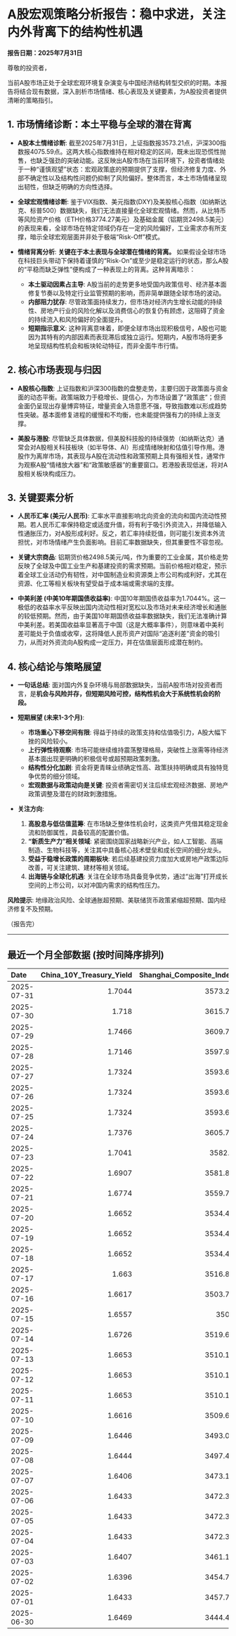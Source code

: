 # A股宏观策略分析报告：稳中求进，关注内外背离下的结构性机遇

**报告日期：2025年7月31日**

尊敬的投资者，

当前A股市场正处于全球宏观环境复杂演变与中国经济结构转型交织的时期。本报告将结合现有数据，深入剖析市场情绪、核心表现及关键要素，为A股投资者提供清晰的策略指引。

## 1. 市场情绪诊断：本土平稳与全球的潜在背离

*   **A股本土情绪诊断**: 截至2025年7月31日，上证指数报3573.21点，沪深300指数报4075.59点。这两大核心指数维持在相对稳定的区间，既未出现恐慌性抛售，也缺乏强劲的突破动能。这反映出A股市场在当前环境下，投资者情绪处于一种“谨慎观望”状态：宏观政策底的预期提供了支撑，但经济修复力度、外部不确定性以及结构性问题仍抑制了风险偏好。整体而言，本土市场情绪呈现出韧性，但缺乏明确的方向性选择。

*   **全球宏观情绪诊断**: 鉴于VIX指数、美元指数(DXY)及美股核心指数（如纳斯达克、标普500）数据缺失，我们无法直接量化全球宏观情绪。然而，从比特币等风险资产价格（ETH价格3774.27美元）及基础金属（铝期货2498.5美元）的表现来看，全球市场在特定领域仍存在一定的风险偏好，工业需求亦有所支撑，暗示全球宏观层面并非处于极端“Risk-Off”模式。

*   **情绪背离分析**: **关键在于本土表现与全球潜在情绪的背离。** 如果假设全球市场在科技巨头带动下保持着谨慎的“Risk-On”或至少是稳定运行的状态，那么A股的“平稳而缺乏弹性”便构成了一种表现上的背离。这种背离暗示：
    *   **本土驱动因素占主导**: A股当前的走势更多地受国内政策信号、经济基本面修复节奏以及特定行业监管预期的影响，而非简单跟随全球市场的波动。
    *   **内部阻力犹存**: 尽管政策面持续发力，但市场对经济内生增长动能的持续性、房地产行业的风险化解以及消费信心的恢复仍有顾虑，这阻碍了资金的持续流入和风险偏好的全面提升。
    *   **短期指示意义**: 这种背离意味着，即便全球市场出现积极信号，A股也可能因为其特有的内部因素而表现滞后或独立运行。短期内，A股市场将更多地呈现结构性机会和板块轮动特征，而非全面牛市行情。

## 2. 核心市场表现与归因

*   **A股核心指数**: 上证指数和沪深300指数的盘整走势，主要归因于政策面与资金面的动态平衡。政策端致力于稳增长、提信心，为市场设置了“政策底”；但资金面仍呈现出存量博弈特征，增量资金入场意愿不强，导致指数难以形成趋势性突破。基本面修复进程的缓慢和不均衡，也未能提供强有力的持续上涨支撑。

*   **美股与港股**: 尽管缺乏具体数据，但美股科技股的持续强势（如纳斯达克）通常会对A股相关科技板块（如半导体、AI）形成情绪映射和估值引导作用。港股作为离岸市场，其表现与A股在流动性和政策预期上具有强相关性，通常作为观察A股“情绪放大器”和“政策敏感器”的重要窗口。若港股表现低迷，将对A股相关板块构成压力。

## 3. 关键要素分析

*   **人民币汇率 (美元/人民币)**: 汇率水平直接影响北向资金的流向和国内流动性预期。若人民币汇率保持稳定或适度升值，将有利于吸引外资流入，并降低输入性通胀压力，对A股形成利好。反之，若汇率持续贬值，则可能引发资本外流担忧，对市场情绪产生负面影响。目前汇率数据缺失，但其重要性不容忽视。

*   **关键大宗商品**: 铝期货价格2498.5美元/吨，作为重要的工业金属，其价格走势反映了全球及中国工业生产和基建投资的需求预期。当前价格相对稳定，预示着全球工业活动仍有韧性，对中国制造业和资源类上市公司构成利好，尤其在资源、化工等相关板块有望受益于成本端或需求端的支撑。

*   **中美利差 (中美10年期国债收益率)**: 中国10年期国债收益率为1.7044%。这一极低的收益率水平反映出国内流动性相对宽松以及市场对未来经济增长和通胀的较低预期。然而，由于美国10年期国债收益率数据缺失，我们无法准确计算中美利差。若美国收益率显著高于中国（这是大概率事件），则意味着中美利差可能处于负值或收窄，这将降低人民币资产对国际“追逐利差”资金的吸引力，从而对外资流向A股构成一定压力，并在估值层面形成潜在制约。

## 4. 核心结论与策略展望

*   **一句话总结**: 面对国内外复杂环境与局部数据缺失，当前A股市场对投资者而言，是**机会与风险并存，但短期风险可控，结构性机会大于系统性机会的阶段。**

*   **短期展望 (未来1-3个月)**: 
    *   **市场重心下移空间有限**: 得益于持续的政策支持和估值吸引力，A股大幅下挫的风险较小。
    *   **上行弹性待观察**: 市场可能继续维持震荡整理格局，突破性上涨需等待经济基本面出现更明确的积极信号或超预期政策刺激。
    *   **结构性分化加剧**: 资金将更青睐业绩确定性高、政策扶持明确或具有独特竞争优势的细分领域。
    *   **宏观数据与政策动向是关键**: 投资者需密切关注后续宏观经济数据、房地产政策调整及潜在的财政刺激措施。

*   **关注方向**:
    1.  **高股息与低估值蓝筹**: 在市场缺乏整体性机会时，这类资产凭借其稳定现金流和防御属性，具备较高的配置价值。
    2.  **“新质生产力”相关领域**: 紧密围绕国家战略新兴产业，如人工智能、高端制造、生物科技等，关注其中具备核心技术壁垒和成长空间的细分龙头。
    3.  **受益于稳增长政策的周期板块**: 若后续基建投资力度加大或房地产政策边际改善，可关注建筑、建材等相关领域。
    4.  **出海链与全球化机遇**: 关注在全球市场具备竞争优势，通过“出海”打开成长空间的上市公司，以对冲国内需求的结构性压力。

**风险提示**: 地缘政治风险、全球通胀超预期、美联储货币政策紧缩超预期、国内经济修复不及预期。

（报告完）

---

## 最近一个月全部数据 (按时间降序排列)

| Date       |   China_10Y_Treasury_Yield |   Shanghai_Composite_Index |   CSI_300_Index |   ALUMINUM_future |   ETH_price |
|:-----------|---------------------------:|---------------------------:|----------------:|------------------:|------------:|
| 2025-07-31 |                     1.7044 |                    3573.21 |         4075.59 |           2498.5  |     3774.27 |
| 2025-07-30 |                     1.718  |                    3615.72 |         4151.24 |           2502.5  |     3793.45 |
| 2025-07-29 |                     1.7466 |                    3609.71 |         4152.02 |           2507    |     3793.45 |
| 2025-07-28 |                     1.7146 |                    3597.94 |         4135.82 |           2533.5  |     3787.43 |
| 2025-07-27 |                     1.7324 |                    3593.66 |         4127.16 |           2546.5  |     3875.25 |
| 2025-07-26 |                     1.7324 |                    3593.66 |         4127.16 |           2546.5  |     3741.4  |
| 2025-07-25 |                     1.7324 |                    3593.66 |         4127.16 |           2546.5  |     3727.27 |
| 2025-07-24 |                     1.7376 |                    3605.73 |         4149.04 |           2564.25 |     3708.01 |
| 2025-07-23 |                     1.7041 |                    3582.3  |         4119.77 |           2566.75 |     3629.7  |
| 2025-07-22 |                     1.6907 |                    3581.86 |         4118.96 |           2584.25 |     3749.15 |
| 2025-07-21 |                     1.6774 |                    3559.79 |         4085.61 |           2552    |     3763.37 |
| 2025-07-20 |                     1.6652 |                    3534.48 |         4058.55 |           2507.25 |     3759.47 |
| 2025-07-19 |                     1.6652 |                    3534.48 |         4058.55 |           2507.25 |     3595.27 |
| 2025-07-18 |                     1.6652 |                    3534.48 |         4058.55 |           2507.25 |     3549.02 |
| 2025-07-17 |                     1.663  |                    3516.82 |         4034.49 |           2428.75 |     3476.78 |
| 2025-07-16 |                     1.6617 |                    3503.78 |         4007.2  |           2433.25 |     3371.51 |
| 2025-07-15 |                     1.6557 |                    3505    |         4019.06 |           2447.5  |     3139.89 |
| 2025-07-14 |                     1.6726 |                    3519.65 |         4017.67 |           2470.25 |     3013.35 |
| 2025-07-13 |                     1.6653 |                    3510.18 |         4014.81 |           2491.25 |     2973.36 |
| 2025-07-12 |                     1.6653 |                    3510.18 |         4014.81 |           2491.25 |     2942.91 |
| 2025-07-11 |                     1.6653 |                    3510.18 |         4014.81 |           2491.25 |     2957.89 |
| 2025-07-10 |                     1.6616 |                    3509.68 |         4010.02 |           2504.5  |     2954.85 |
| 2025-07-09 |                     1.6446 |                    3493.05 |         3991.4  |           2486.25 |     2770.78 |
| 2025-07-08 |                     1.6444 |                    3497.48 |         3998.45 |           2469.5  |     2615.51 |
| 2025-07-07 |                     1.6406 |                    3473.13 |         3965.18 |           2467.25 |     2543.01 |
| 2025-07-06 |                     1.6433 |                    3472.32 |         3982.2  |           2524.75 |     2571.24 |
| 2025-07-05 |                     1.6433 |                    3472.32 |         3982.2  |           2524.75 |     2517.28 |
| 2025-07-04 |                     1.6433 |                    3472.32 |         3982.2  |           2524.75 |     2508.52 |
| 2025-07-03 |                     1.6407 |                    3461.15 |         3968.07 |           2524.75 |     2591.01 |
| 2025-07-02 |                     1.6396 |                    3454.79 |         3943.69 |           2530    |     2571.34 |
| 2025-07-01 |                     1.6433 |                    3457.75 |         3942.76 |           2518.25 |     2405.79 |
| 2025-06-30 |                     1.6469 |                    3444.43 |         3936.08 |           2515.25 |     2486.46 |